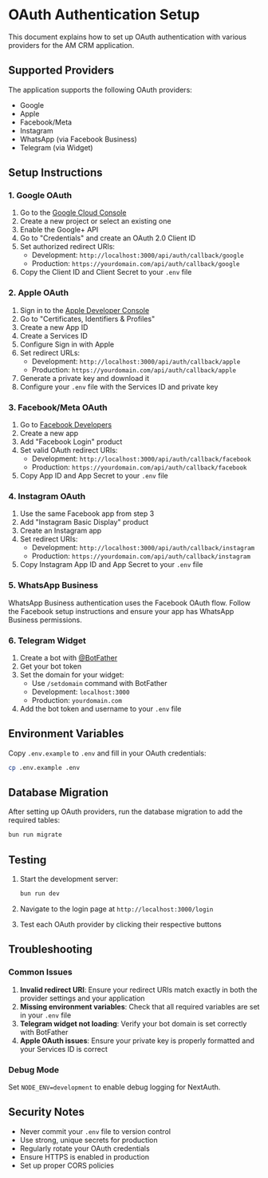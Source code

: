 # OAuth Authentication Setup

This document explains how to set up OAuth authentication with various providers for the AM CRM application.

## Supported Providers

The application supports the following OAuth providers:
- Google
- Apple
- Facebook/Meta
- Instagram
- WhatsApp (via Facebook Business)
- Telegram (via Widget)

## Setup Instructions

### 1. Google OAuth

1. Go to the [Google Cloud Console](https://console.cloud.google.com/)
2. Create a new project or select an existing one
3. Enable the Google+ API
4. Go to "Credentials" and create an OAuth 2.0 Client ID
5. Set authorized redirect URIs:
   - Development: `http://localhost:3000/api/auth/callback/google`
   - Production: `https://yourdomain.com/api/auth/callback/google`
6. Copy the Client ID and Client Secret to your `.env` file

### 2. Apple OAuth

1. Sign in to the [Apple Developer Console](https://developer.apple.com/)
2. Go to "Certificates, Identifiers & Profiles"
3. Create a new App ID
4. Create a Services ID
5. Configure Sign in with Apple
6. Set redirect URLs:
   - Development: `http://localhost:3000/api/auth/callback/apple`
   - Production: `https://yourdomain.com/api/auth/callback/apple`
7. Generate a private key and download it
8. Configure your `.env` file with the Services ID and private key

### 3. Facebook/Meta OAuth

1. Go to [Facebook Developers](https://developers.facebook.com/)
2. Create a new app
3. Add "Facebook Login" product
4. Set valid OAuth redirect URIs:
   - Development: `http://localhost:3000/api/auth/callback/facebook`
   - Production: `https://yourdomain.com/api/auth/callback/facebook`
5. Copy App ID and App Secret to your `.env` file

### 4. Instagram OAuth

1. Use the same Facebook app from step 3
2. Add "Instagram Basic Display" product
3. Create an Instagram app
4. Set redirect URIs:
   - Development: `http://localhost:3000/api/auth/callback/instagram`
   - Production: `https://yourdomain.com/api/auth/callback/instagram`
5. Copy Instagram App ID and App Secret to your `.env` file

### 5. WhatsApp Business

WhatsApp Business authentication uses the Facebook OAuth flow. Follow the Facebook setup instructions and ensure your app has WhatsApp Business permissions.

### 6. Telegram Widget

1. Create a bot with [@BotFather](https://t.me/botfather)
2. Get your bot token
3. Set the domain for your widget:
   - Use `/setdomain` command with BotFather
   - Development: `localhost:3000`
   - Production: `yourdomain.com`
4. Add the bot token and username to your `.env` file

## Environment Variables

Copy `.env.example` to `.env` and fill in your OAuth credentials:

```bash
cp .env.example .env
```

## Database Migration

After setting up OAuth providers, run the database migration to add the required tables:

```bash
bun run migrate
```

## Testing

1. Start the development server:
   ```bash
   bun run dev
   ```

2. Navigate to the login page at `http://localhost:3000/login`

3. Test each OAuth provider by clicking their respective buttons

## Troubleshooting

### Common Issues

1. **Invalid redirect URI**: Ensure your redirect URIs match exactly in both the provider settings and your application
2. **Missing environment variables**: Check that all required variables are set in your `.env` file
3. **Telegram widget not loading**: Verify your bot domain is set correctly with BotFather
4. **Apple OAuth issues**: Ensure your private key is properly formatted and your Services ID is correct

### Debug Mode

Set `NODE_ENV=development` to enable debug logging for NextAuth.

## Security Notes

- Never commit your `.env` file to version control
- Use strong, unique secrets for production
- Regularly rotate your OAuth credentials
- Ensure HTTPS is enabled in production
- Set up proper CORS policies